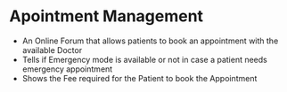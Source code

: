 # Apointment Management

- An Online Forum that allows patients to book an appointment with the available Doctor
- Tells if Emergency mode is available or not in case a patient needs emergency appointment
- Shows the Fee required for the Patient to book the Appointment
